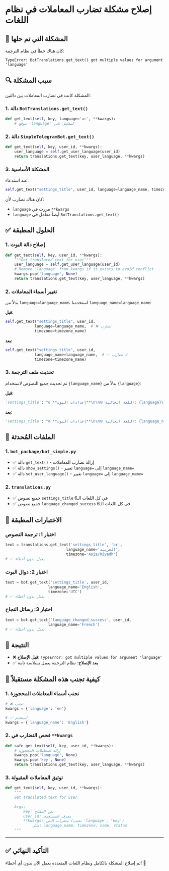# إصلاح مشكلة تضارب المعاملات في نظام اللغات

## 🐛 المشكلة التي تم حلها

كان هناك خطأ في نظام الترجمة:
```
TypeError: BotTranslations.get_text() got multiple values for argument 'language'
```

## 🔍 سبب المشكلة

المشكلة كانت في تضارب المعاملات بين دالتين:

### 1. دالة `BotTranslations.get_text()`
```python
def get_text(self, key, language='ar', **kwargs):
    # تتوقع 'language' كمعامل ثاني
```

### 2. دالة `SimpleTelegramBot.get_text()`
```python
def get_text(self, key, user_id, **kwargs):
    user_language = self.get_user_language(user_id)
    return translations.get_text(key, user_language, **kwargs)
```

### 3. المشكلة الأساسية
عند استدعاء:
```python
self.get_text("settings_title", user_id, language=language_name, timezone=timezone_name)
```

كان هناك تضارب لأن:
- `language` مررت في `**kwargs`
- `language` أيضاً معامل في `BotTranslations.get_text()`

## ✅ الحلول المطبقة

### 1. إصلاح دالة البوت
```python
def get_text(self, key, user_id, **kwargs):
    """Get translated text for user"""
    user_language = self.get_user_language(user_id)
    # Remove 'language' from kwargs if it exists to avoid conflict
    kwargs.pop('language', None)
    return translations.get_text(key, user_language, **kwargs)
```

### 2. تغيير أسماء المعاملات
بدلاً من `language=language_name`، استخدمنا `language_name=language_name`:

**قبل:**
```python
self.get_text("settings_title", user_id, 
             language=language_name,  # ❌ تضارب
             timezone=timezone_name)
```

**بعد:**
```python
self.get_text("settings_title", user_id, 
             language_name=language_name,  # ✅ لا تضارب
             timezone=timezone_name)
```

### 3. تحديث ملف الترجمة
تم تحديث جميع النصوص لاستخدام `{language_name}` بدلاً من `{language}`:

**قبل:**
```python
'settings_title': "⚙️ **إعدادات البوت**\n\n🌐 اللغة الحالية: {language}\n..."
```

**بعد:**
```python
'settings_title': "⚙️ **إعدادات البوت**\n\n🌐 اللغة الحالية: {language_name}\n..."
```

## 📝 الملفات المُحدثة

### 1. `bot_package/bot_simple.py`
- ✅ دالة `get_text()` - إزالة تضارب المعاملات
- ✅ دالة `show_settings()` - تغيير `language=` إلى `language_name=`
- ✅ دالة `set_user_language()` - تغيير `language=` إلى `language_name=`

### 2. `translations.py`
- ✅ جميع نصوص `settings_title` في كل اللغات الـ6
- ✅ جميع نصوص `language_changed_success` في كل اللغات الـ6

## 🧪 الاختبارات المطبقة

### اختبار 1: ترجمة النصوص
```python
text = translations.get_text('settings_title', 'ar', 
                           language_name='العربية', 
                           timezone='Asia/Riyadh')
# ✅ يعمل بدون أخطاء
```

### اختبار 2: دوال البوت
```python
text = bot.get_text('settings_title', user_id, 
                   language_name='English', 
                   timezone='UTC')
# ✅ يعمل بدون أخطاء
```

### اختبار 3: رسائل النجاح
```python
text = bot.get_text('language_changed_success', user_id, 
                   language_name='French')
# ✅ يعمل بدون أخطاء
```

## 🎯 النتيجة

- ❌ **قبل الإصلاح**: `TypeError: got multiple values for argument 'language'`
- ✅ **بعد الإصلاح**: نظام الترجمة يعمل بسلاسة تامة

## 🔧 كيفية تجنب هذه المشكلة مستقبلاً

### 1. تجنب أسماء المعاملات المحجوزة
```python
# ❌ تجنب
kwargs = {'language': 'en'}

# ✅ استخدم
kwargs = {'language_name': 'English'}
```

### 2. فحص التضارب في `**kwargs`
```python
def safe_get_text(self, key, user_id, **kwargs):
    # إزالة المعاملات المحجوزة
    kwargs.pop('language', None)
    kwargs.pop('key', None)
    return translations.get_text(key, user_language, **kwargs)
```

### 3. توثيق المعاملات المقبولة
```python
def get_text(self, key, user_id, **kwargs):
    """
    Get translated text for user
    
    Args:
        key: نص المفتاح
        user_id: معرف المستخدم
        **kwargs: متغيرات النص (تجنب 'language', 'key')
            مثال: language_name, timezone, name, status
    """
```

---

## ✅ التأكيد النهائي

تم إصلاح المشكلة بالكامل ونظام اللغات المتعددة يعمل الآن بدون أي أخطاء! 🎉